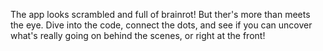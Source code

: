The app looks scrambled and full of brainrot! But ther's more than meets the eye. Dive into the code, connect the dots, and see if you can uncover what's really going on behind the scenes, or right at the front!
